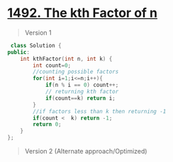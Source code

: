 # [1492. The kth Factor of n](https://leetcode.com/problems/the-kth-factor-of-n/)
> Version 1
```c++
 class Solution {
public:
    int kthFactor(int n, int k) {
        int count=0;
        //counting possible factors
        for(int i=1;i<=n;i++){
            if(n % i == 0) count++;
            // returning kth factor
            if(count==k) return i;
        }
        //if factors less than k then returning -1
        if(count <  k) return -1;
        return 0;
    }
};
```

> Version 2 (Alternate approach/Optimized)